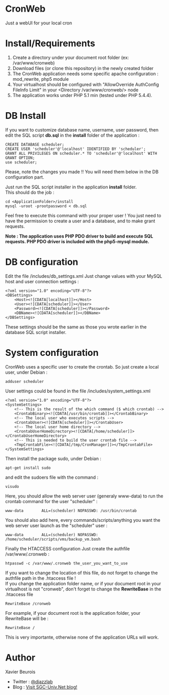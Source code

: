 # CronWeb
Just a webUI for your local cron

# Install/Requirements
1. Create a directory under your document root folder (ex: /var/www/cronweb)
2. Download files (or clone this repository) in the newly created folder
3. The CronWeb application needs some specific apache configuration : mod_rewrite, php5 module
4. Your virtualhost should be configured with "AllowOverride AuthConfig FileInfo Limit" in your &lt;Directory /var/www/cronweb/&gt; node
5. The application works under PHP 5.1 min (tested under PHP 5.4.4).

# DB Install
If you want to customize database name, username, user password, then edit the SQL script <strong>db.sql</strong> in the <strong>install</strong> folder of the application :
```
CREATE DATABASE scheduler;
CREATE USER 'scheduler'@'localhost' IDENTIFIED BY 'scheduler';
GRANT ALL PRIVILEGES ON scheduler.* TO 'scheduler'@'localhost' WITH GRANT OPTION;
use scheduler;
```
Please, note the changes you made !! You will need them below in the DB configuration part.

Just run the SQL script installer in the application <strong>install</strong> folder.
<br/>
This should do the job :
```
cd <ApplicationFolder>/install
mysql -uroot -prootpassword < db.sql
```
Feel free to execute this command with your proper user ! You just need to have the permission to create a user and a database, and to make grant requests.

<strong>Note : The application uses PHP PDO driver to build and execute SQL requests. PHP PDO driver is included with the php5-mysql module.</strong>

# DB configuration
Edit the file <CronWeb Folder>/includes/db_settings.xml
Just change values with your MySQL host and user connection settings :
```
<?xml version="1.0" encoding="UTF-8"?>
<DBSettings>
	<Host><![CDATA[localhost]]></Host>
	<User><![CDATA[scheduler]]></User>
	<Password><![CDATA[scheduler]]></Password>
	<DBName><![CDATA[scheduler]]></DBName>
</DBSettings>
```
These settings should be the same as those you wrote earlier in the database SQL script installer.

# System configuration
CronWeb uses a specific user to create the crontab. So just create a local user, under Debian :
```
adduser scheduler
```
User settings could be found in the file <CronWeb Folder>/includes/system_settings.xml
```
<?xml version="1.0" encoding="UTF-8"?>
<SystemSettings>
	<!-- This is the result of the which command ($ which crontab) -->
	<CrontabBinary><![CDATA[/usr/bin/crontab]]></CrontabBinary>
	<!-- The local user who executes scripts -->
	<CrontabUser><![CDATA[scheduler]]></CrontabUser>
	<!-- The local user home directory -->
	<CrontabUserHomeDirectory><![CDATA[/home/scheduler]]></CrontabUserHomeDirectory>
	<!-- This is needed to build the user crontab file -->
	<TmpCrontabFile><![CDATA[/tmp/CronManager]]></TmpCrontabFile>
</SystemSettings>
```
Then install the package sudo, under Debian :
```
apt-get install sudo
```
and edit the sudoers file with the command :
```
visudo
```
Here, you should allow the web server user (generaly www-data) to run the crontab command for the user "scheduler" :
```
www-data        ALL=(scheduler) NOPASSWD: /usr/bin/crontab
```
You should also add here, every commands/scripts/anything you want the web server user launch as the "scheduler" user :
```
www-data        ALL=(scheduler) NOPASSWD: /home/scheduler/scripts/vms/backup_vm.bash
```
Finally the HTACCESS configuration
Just create the authfile /var/www/.cronweb :
```
htpasswd -c /var/www/.cronweb the_user_you_want_to_use
```
If you want to change the location of this file, do not forget to change the authfile path in the .htaccess file !
<br/>
If you change the application folder name, or if your document root in your virtualhost is not "cronweb", don't forget to change the <strong>RewriteBase</strong> in the .htaccess file
```
RewriteBase /cronweb
```
For example, if your document root is the application folder, your RewriteBase will be :
```
RewriteBase /
```
This is very importante, otherwise none of the application URLs will work.

# Author
Xavier Beurois
- Twitter : [@djazzlab](https://twitter.com/djazzlab)
- Blog : [Visit SGC-Univ.Net blog!](https://www.sgc-univ.net)

